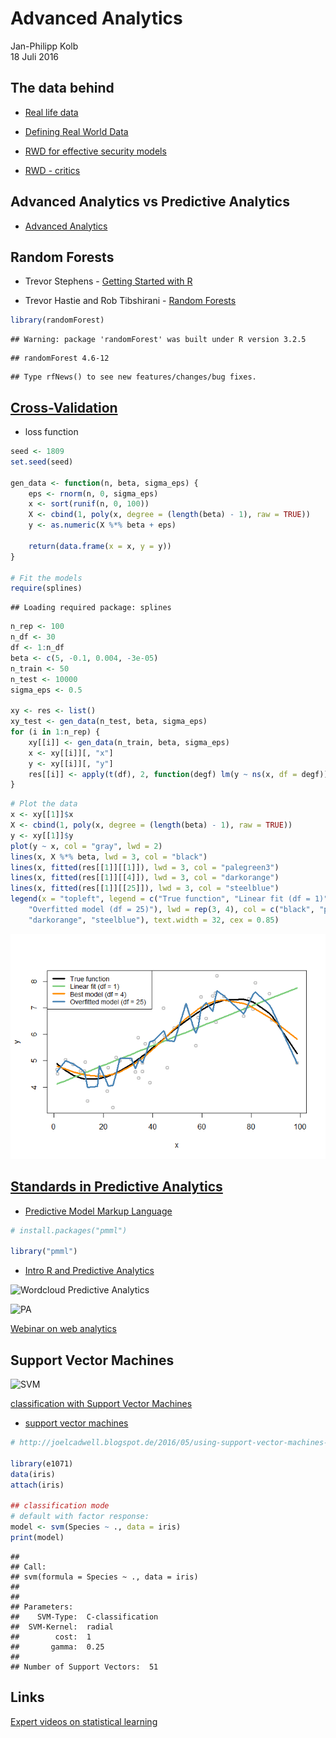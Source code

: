 # Advanced Analytics
Jan-Philipp Kolb  
18 Juli 2016  



## The data behind

- [Real life data](https://www.ispor.org/News/articles/Oct07/RLD.asp)

- [Defining Real World Data](http://social.eyeforpharma.com/evidence/defining-real-world-data-interview-toby-leete-and-dr-ekta-sood)

- [RWD for effective security models](https://blog.opendns.com/2014/06/05/two-new-public-domain-lists-security-researchers/)

- [RWD - critics](https://www.iqwig.de/download/HS15_Einfuehrung_und_Schlusswort_Juergen_Windeler.pdf)

## Advanced Analytics vs Predictive Analytics

- [Advanced Analytics](http://www.searchenterprisesoftware.de/definition/Advanced-Analytics)




## Random Forests

- Trevor Stephens - [Getting Started with R](http://trevorstephens.com/kaggle-titanic-tutorial/r-part-5-random-forests/)

- Trevor Hastie and Rob Tibshirani  - [Random Forests](https://www.youtube.com/watch?v=IY7oWGXb77o)



```r
library(randomForest)
```

```
## Warning: package 'randomForest' was built under R version 3.2.5
```

```
## randomForest 4.6-12
```

```
## Type rfNews() to see new features/changes/bug fixes.
```



## [Cross-Validation](http://www.r-bloggers.com/cross-validation-for-predictive-analytics-using-r/)

- loss function


```r
seed <- 1809
set.seed(seed)

gen_data <- function(n, beta, sigma_eps) {
    eps <- rnorm(n, 0, sigma_eps)
    x <- sort(runif(n, 0, 100))
    X <- cbind(1, poly(x, degree = (length(beta) - 1), raw = TRUE))
    y <- as.numeric(X %*% beta + eps)
    
    return(data.frame(x = x, y = y))
}

# Fit the models
require(splines)
```

```
## Loading required package: splines
```

```r
n_rep <- 100
n_df <- 30
df <- 1:n_df
beta <- c(5, -0.1, 0.004, -3e-05)
n_train <- 50
n_test <- 10000
sigma_eps <- 0.5

xy <- res <- list()
xy_test <- gen_data(n_test, beta, sigma_eps)
for (i in 1:n_rep) {
    xy[[i]] <- gen_data(n_train, beta, sigma_eps)
    x <- xy[[i]][, "x"]
    y <- xy[[i]][, "y"]
    res[[i]] <- apply(t(df), 2, function(degf) lm(y ~ ns(x, df = degf)))
}
```




```r
# Plot the data
x <- xy[[1]]$x
X <- cbind(1, poly(x, degree = (length(beta) - 1), raw = TRUE))
y <- xy[[1]]$y
plot(y ~ x, col = "gray", lwd = 2)
lines(x, X %*% beta, lwd = 3, col = "black")
lines(x, fitted(res[[1]][[1]]), lwd = 3, col = "palegreen3")
lines(x, fitted(res[[1]][[4]]), lwd = 3, col = "darkorange")
lines(x, fitted(res[[1]][[25]]), lwd = 3, col = "steelblue")
legend(x = "topleft", legend = c("True function", "Linear fit (df = 1)", "Best model (df = 4)", 
    "Overfitted model (df = 25)"), lwd = rep(3, 4), col = c("black", "palegreen3", 
    "darkorange", "steelblue"), text.width = 32, cex = 0.85)
```

![](Readme_files/figure-html/plotdata-1.png)<!-- -->

## [Standards in Predictive Analytics](http://zementis.com/knowledge-base/standards-in-predictive-analytics/) 

- [Predictive Model Markup Language](https://de.wikipedia.org/wiki/Predictive_Model_Markup_Language)


```r
# install.packages("pmml")

library("pmml")
```


- [Intro R and Predictive Analytics](http://www.r-bloggers.com/introductions-to-r-and-predictive-analytics/)


![Wordcloud Predictive Analytics](http://s3.amazonaws.com/media.eremedia.com/uploads/2015/10/19165820/shutterstock_218879485-700x467.jpg)


![PA](http://cdn.edureka.co/blog/wp-content/uploads/2015/09/Advantages-of-Predictive-Analytics.png)


[Webinar on web analytics](http://www.tatvic.com/perform-predictive-analysis-on-your-web-analytics-tool/)

## Support Vector Machines

![SVM](https://www.dtreg.com/uploaded/pageimg/SvmFlow.jpg)

[classification with Support Vector Machines](http://lectures.molgen.mpg.de/statistik03/docs/Kapitel_16.pdf)

- [support vector machines](http://www.svms.org/tutorials/Berwick2003.pdf)


```r
# http://joelcadwell.blogspot.de/2016/05/using-support-vector-machines-as-flower.html

library(e1071)
data(iris)
attach(iris)
 
## classification mode
# default with factor response:
model <- svm(Species ~ ., data = iris)
print(model)
```

```
## 
## Call:
## svm(formula = Species ~ ., data = iris)
## 
## 
## Parameters:
##    SVM-Type:  C-classification 
##  SVM-Kernel:  radial 
##        cost:  1 
##       gamma:  0.25 
## 
## Number of Support Vectors:  51
```

## Links

[Expert videos on statistical learning](http://www.r-bloggers.com/in-depth-introduction-to-machine-learning-in-15-hours-of-expert-videos/)
